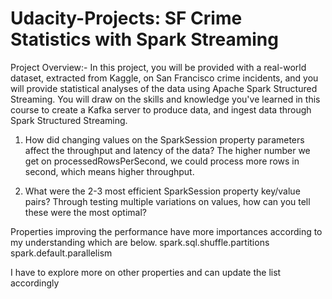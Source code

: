 # Udacity-Projects: SF Crime Statistics with Spark Streaming
Project Overview:-
In this project, you will be provided with a real-world dataset, extracted from Kaggle, on San Francisco crime incidents, and you will provide statistical analyses of the data using Apache Spark Structured Streaming. You will draw on the skills and knowledge you've learned in this course to create a Kafka server to produce data, and ingest data through Spark Structured Streaming.

1. How did changing values on the SparkSession property parameters affect the throughput and latency of the data?
  The higher number we get on processedRowsPerSecond, we could process more rows in second, which means higher throughput.

2. What were the 2-3 most efficient SparkSession property key/value pairs? Through testing multiple variations on values, how can you tell these were the most optimal?

 Properties improving the performance have more importances according to my understanding which are below.
  spark.sql.shuffle.partitions
  spark.default.parallelism

I have to explore more on other properties and can update the list accordingly
